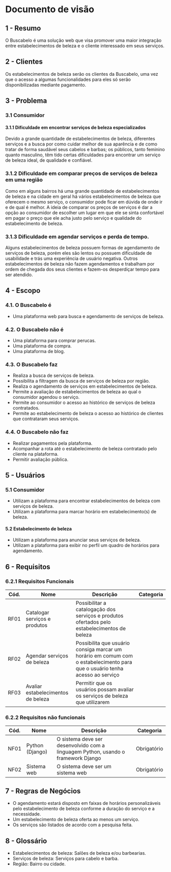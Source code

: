 # Documento de visão

## 1 - Resumo

O Buscabelo é uma solução web que visa promover uma maior integração entre estabelecimentos de beleza e o cliente interessado em seus serviços.

## 2 - Clientes

Os estabelecimentos de beleza serão os clientes da Buscabelo, uma vez que o acesso a algumas funcionalidades para eles só serão disponibilizadas mediante pagamento.

## 3 - Problema

### 3.1 Consumidor

#### 3.1.1 Dificuldade em encontrar serviços de beleza especializados

Devido a grande quantidade de estabelecimentos de beleza, diferentes serviços e a busca por como cuidar melhor de sua aparência e de como tratar de forma saudável seus cabelos e barbas; os públicos, tanto feminino quanto masculino, têm tido certas dificuldades para encontrar um serviço de beleza ideal, de qualidade e confiável.

### 3.1.2 Dificuldade em comparar preços de serviços de beleza em uma região

Como em alguns bairros há uma grande quantidade de estabelecimentos de beleza e na cidade em geral há vários estabelecimentos de beleza que oferecem o mesmo serviço, o consumidor pode ficar em dúvida de onde ir e de qual é melhor. A ideia de comparar os preços de serviços é dar a opção ao consumidor de escolher um lugar em que ele se sinta confortável em pagar o preço que ele acha justo pelo serviço e qualidade do estabelecimento de beleza.

### 3.1.3 Dificuldade em agendar serviços e perda de tempo.

Alguns estabelecimentos de beleza possuem formas de agendamento de serviços de beleza, porém eles são lentos ou possuem dificuldade de usabilidade e trás uma experiência de usuário negativa. Outros estabelecimentos de beleza não fazem agendamentos e trabalham por ordem de chegada dos seus clientes e fazem-os desperdiçar tempo para ser atendido.

## 4 - Escopo

### 4.1. O Buscabelo é

- Uma plataforma web para busca e agendamento de serviços de beleza.

### 4.2. O Buscabelo não é

- Uma plataforma para comprar perucas.
- Uma plataforma de compra.
- Uma plataforma de blog.

### 4.3. O Buscabelo faz

- Realiza a busca de serviços de beleza.
- Possibilita a filtragem da busca de serviços de beleza por região.
- Realiza o agendamento de serviços em estabelecimentos de beleza.
- Permite a avaliação de estabelecimentos de beleza ao qual o consumidor agendou o serviço.
- Permite ao consumidor o acesso ao histórico de serviços de beleza contratados.
- Permite ao estabelecimento de beleza o acesso ao histórico de clientes que contrataram seus serviços.

### 4.4. O Buscabelo não faz

- Realizar pagamentos pela plataforma.
- Acompanhar a rota até o estabelecimento de beleza contratado pelo cliente na plataforma.
- Permitir avaliação pública.

## 5 - Usuários

### 5.1 Consumidor
- Utilizam a plataforma para encontrar estabelecimentos de beleza com serviços de beleza.
- Utilizam a plataforma para marcar horário em estabelecimento(s) de beleza.

#### 5.2 Estabelecimento de beleza
- Utilizam a plataforma para anunciar seus serviços de beleza.
- Utilizam a plataforma para exibir no perfil um quadro de horários para agendamento.


## 6 - Requisitos

### 6.2.1 Requisitos Funcionais

| Cód. | Nome | Descrição | Categoria |
| -------- | -------- | -------- | -------- |
| RF01 | Catalogar serviços e produtos | Possibilitar a catalogação dos serviços e produtos ofertados pelo estabelecimentos de beleza | |
| RF02 | Agendar serviços de beleza | Possibilita que usuário consiga marcar um horário em comum com o estabelecimento para que o usuário tenha acesso ao serviço| |
| RF03 | Avaliar estabelecimentos de beleza | Permitir que os usuários possam avaliar os serviços de beleza que utilizarem | | 


### 6.2.2 Requisitos não funcionais

| Cód. | Nome | Descrição | Categoria |
| -------- | -------- | -------- | -------- |
| NF01 | Python (Django)| O sistema deve ser desenvolvido com a linguagem Python, usando o framework Django | Obrigatório |
| NF02 |  Sistema web| O sistema deve ser um sistema web | Obrigatório |


## 7 - Regras de Negócios

- O agendamento estará disposto em faixas de horários personalizáveis pelo estabelecimento de beleza conforme a duração do serviço e a necessidade.
- Um estabelecimento de beleza oferta ao menos um serviço.
- Os serviços são listados de acordo com a pesquisa feita.

## 8 - Glossário

- Estabelecimentos de beleza: Salões de beleza e/ou barbearias.
- Serviços de beleza: Serviços para cabelo e barba.
- Região: Bairro ou cidade.

